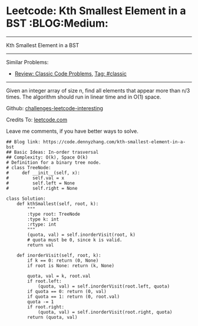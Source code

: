 # Leetcode: Kth Smallest Element in a BST     :BLOG:Medium:


---

Kth Smallest Element in a BST  

---

Similar Problems:  
-   [Review: Classic Code Problems](https://code.dennyzhang.com/review-classic), [Tag: #classic](https://code.dennyzhang.com/tag/classic)

---

Given an integer array of size n, find all elements that appear more than n/3 times. The algorithm should run in linear time and in O(1) space.  

Github: [challenges-leetcode-interesting](https://github.com/DennyZhang/challenges-leetcode-interesting/tree/master/kth-smallest-element-in-a-bst)  

Credits To: [leetcode.com](https://leetcode.com/problems/kth-smallest-element-in-a-bst/description/)  

Leave me comments, if you have better ways to solve.  

    ## Blog link: https://code.dennyzhang.com/kth-smallest-element-in-a-bst
    ## Basic Ideas: In-order trasversal
    ## Complexity: O(k), Space O(k)
    # Definition for a binary tree node.
    # class TreeNode:
    #     def __init__(self, x):
    #         self.val = x
    #         self.left = None
    #         self.right = None
    
    class Solution:
        def kthSmallest(self, root, k):
            """
            :type root: TreeNode
            :type k: int
            :rtype: int
            """
            (quota, val) = self.inorderVisit(root, k)
            # quota must be 0, since k is valid.
            return val
    
        def inorderVisit(self, root, k):
            if k == 0: return (0, None)
            if root is None: return (k, None)
    
            quota, val = k, root.val
            if root.left:
                (quota, val) = self.inorderVisit(root.left, quota)
            if quota == 0: return (0, val)
            if quota == 1: return (0, root.val)
            quota -= 1
            if root.right:
                (quota, val) = self.inorderVisit(root.right, quota)
            return (quota, val)